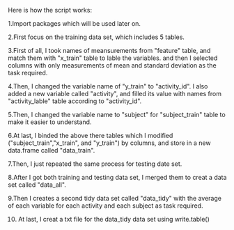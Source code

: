 Here is how the script works:

1.Import packages which will be used later on.

2.First focus on the training data set, which includes 5 tables.

3.First of all, I took names of meansurements from "feature" table, and match them with "x_train" table to lable the variables. and then I selected columns with only measurements of mean and standard deviation as the task required.

4.Then, I changed the variable name of "y_train" to "activity_id". I also added a new variable called "activity", and filled its value with names from "activity_lable" table according to "activity_id". 

5.Then, I changed the variable name to "subject" for "subject_train" table to make it easier to understand.

6.At last, I binded the above there tables which I modified ("subject_train","x_train", and "y_train") by columns, and store in a new data.frame called "data_train".

7.Then, I just repeated the same process for testing date set.

8.After I got both training and testing data set, I merged them to creat a data set called "data_all".

9.Then I creates a second tidy data set called "data_tidy" with the average of each variable for each activity and each subject as task required.

10. At last, I creat a txt file for the data_tidy data set using write.table()